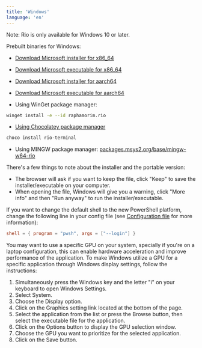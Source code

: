 ```yaml
---
title: 'Windows'
language: 'en'
---
```


Note: Rio is only available for Windows 10 or later.

Prebuilt binaries for Windows:

- [Download Microsoft installer for x86_64](https://github.com/raphamorim/rio/releases/download/v0.2.7/Rio-installer-x86_64.msi)
- [Download Microsoft executable for x86_64](https://github.com/raphamorim/rio/releases/download/v0.2.7/Rio-portable-x86_64.exe)
- [Download Microsoft installer for aarch64](https://github.com/raphamorim/rio/releases/download/v0.2.7/Rio-installer-aarch64.msi)
- [Download Microsoft executable for aarch64](https://github.com/raphamorim/rio/releases/download/v0.2.7/Rio-portable-aarch64.exe)

- Using WinGet package manager:

```sh
winget install -e --id raphamorim.rio
```

- [Using Chocolatey package manager](https://community.chocolatey.org/packages/rio-terminal)

```sh
choco install rio-terminal
```

- Using MINGW package manager: [packages.msys2.org/base/mingw-w64-rio](https://packages.msys2.org/base/mingw-w64-rio)

There's a few things to note about the installer and the portable version:

- The browser will ask if you want to keep the file, click "Keep" to save the installer/executable on your computer.
- When opening the file, Windows will give you a warning, click "More info" and then "Run anyway" to run the installer/executable.

If you want to change the default shell to the new PowerShell platform, change the following line in your config file (see [Configuration file](/docs/config) for more information):

```toml
shell = { program = "pwsh", args = ["--login"] }
```

You may want to use a specific GPU on your system, specially if you're on a laptop configuration, this can enable hardware acceleration and improve performance of the application.
To make Windows utilize a GPU for a specific application through Windows display settings, follow the instructions:

1. Simultaneously press the Windows key and the letter "i" on your keyboard to open Windows Settings.
2. Select System.
3. Choose the Display option.
4. Click on the Graphics setting link located at the bottom of the page.
5. Select the application from the list or press the Browse button, then select the executable file for the application.
6. Click on the Options button to display the GPU selection window.
7. Choose the GPU you want to prioritize for the selected application.
8. Click on the Save button.
